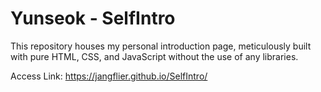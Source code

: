 # Yunseok - SelfIntro
This repository houses my personal introduction page, meticulously built with pure HTML, CSS, and JavaScript without the use of any libraries.

Access Link: https://jangflier.github.io/SelfIntro/
